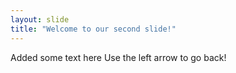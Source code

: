 ```yaml
---
layout: slide
title: "Welcome to our second slide!"
---
```

Added some text here
Use the left arrow to go back!
